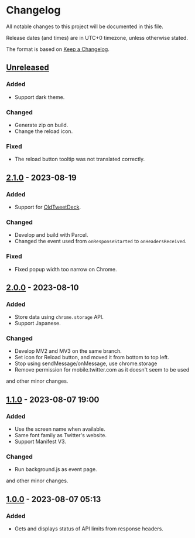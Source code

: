 # Changelog

All notable changes to this project will be documented in this file.

Release dates (and times) are in UTC+0 timezone, unless otherwise stated.

The format is based on [Keep a Changelog](https://keepachangelog.com/en/1.0.0/).

## [Unreleased]

### Added

- Support dark theme.

### Changed

- Generate zip on build.
- Change the reload icon.

### Fixed

- The reload button tooltip was not translated correctly.

## [2.1.0] - 2023-08-19

### Added

- Support for [OldTweetDeck](https://github.com/dimdenGD/OldTweetDeck).

### Changed

- Develop and build with Parcel.
- Changed the event used from `onResponseStarted` to `onHeadersReceived`.

### Fixed

- Fixed popup width too narrow on Chrome.

## [2.0.0] - 2023-08-10

### Added

- Store data using `chrome.storage` API.
- Support Japanese.

### Changed

- Develop MV2 and MV3 on the same branch.
- Set icon for Reload button, and moved it from bottom to top left.
- Stop using sendMessage/onMessage, use chrome.storage
- Remove permission for mobile.twitter.com as it doesn't seem to be used

and other minor changes.

## [1.1.0] - 2023-08-07 19:00

### Added

- Use the screen name when available.
- Same font family as Twitter's website.
- Support Manifest V3.

### Changed

- Run background.js as event page.

and other minor changes.

## [1.0.0] - 2023-08-07 05:13

### Added

- Gets and displays status of API limits from response headers.

[unreleased]: https://github.com/funame0/check-x-rate-limits/compare/v2.1.0...HEAD
[2.1.0]: https://github.com/funame0/check-x-rate-limits/compare/v2.0.0...v2.1.0
[2.0.0]: https://github.com/funame0/check-x-rate-limits/compare/v1.1.0...v2.0.0
[1.1.0]: https://github.com/funame0/check-x-rate-limits/compare/v1.0.0...v1.1.0
[1.0.0]: https://github.com/funame0/check-x-rate-limits/releases/tag/v1.0.0
